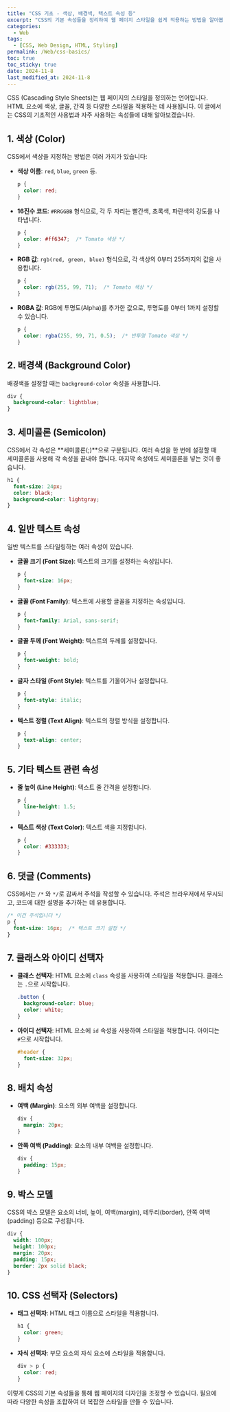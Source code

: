 ```yaml
---
title: "CSS 기초 - 색상, 배경색, 텍스트 속성 등"
excerpt: "CSS의 기본 속성들을 정리하여 웹 페이지 스타일을 쉽게 적용하는 방법을 알아봅니다."
categories:
  - Web
tags:
  - [CSS, Web Design, HTML, Styling]
permalink: /Web/css-basics/
toc: true
toc_sticky: true
date: 2024-11-8
last_modified_at: 2024-11-8
---
```


CSS (Cascading Style Sheets)는 웹 페이지의 스타일을 정의하는 언어입니다. HTML 요소에 색상, 글꼴, 간격 등 다양한 스타일을 적용하는 데 사용됩니다. 이 글에서는 CSS의 기초적인 사용법과 자주 사용하는 속성들에 대해 알아보겠습니다.

## 1. 색상 (Color)

CSS에서 색상을 지정하는 방법은 여러 가지가 있습니다:

- **색상 이름**: `red`, `blue`, `green` 등.
  ```css
  p {
    color: red;
  }
  ```
- **16진수 코드**: `#RRGGBB` 형식으로, 각 두 자리는 빨간색, 초록색, 파란색의 강도를 나타냅니다.
  ```css
  p {
    color: #ff6347;  /* Tomato 색상 */
  }
  ```
- **RGB 값**: `rgb(red, green, blue)` 형식으로, 각 색상의 0부터 255까지의 값을 사용합니다.
  ```css
  p {
    color: rgb(255, 99, 71);  /* Tomato 색상 */
  }
  ```
- **RGBA 값**: RGB에 투명도(Alpha)를 추가한 값으로, 투명도를 0부터 1까지 설정할 수 있습니다.
  ```css
  p {
    color: rgba(255, 99, 71, 0.5);  /* 반투명 Tomato 색상 */
  }
  ```

## 2. 배경색 (Background Color)

배경색을 설정할 때는 `background-color` 속성을 사용합니다.
```css
div {
  background-color: lightblue;
}
```

## 3. 세미콜론 (Semicolon)

CSS에서 각 속성은 **세미콜론(;)**으로 구분됩니다. 여러 속성을 한 번에 설정할 때 세미콜론을 사용해 각 속성을 끝내야 합니다. 마지막 속성에도 세미콜론을 넣는 것이 좋습니다. 
```css
h1 {
  font-size: 24px;
  color: black;
  background-color: lightgray;
}
```

## 4. 일반 텍스트 속성

일반 텍스트를 스타일링하는 여러 속성이 있습니다.

- **글꼴 크기 (Font Size)**: 텍스트의 크기를 설정하는 속성입니다.
  ```css
  p {
    font-size: 16px;
  }
  ```

- **글꼴 (Font Family)**: 텍스트에 사용할 글꼴을 지정하는 속성입니다.
  ```css
  p {
    font-family: Arial, sans-serif;
  }
  ```

- **글꼴 두께 (Font Weight)**: 텍스트의 두께를 설정합니다.
  ```css
  p {
    font-weight: bold;
  }
  ```

- **글자 스타일 (Font Style)**: 텍스트를 기울이거나 설정합니다.
  ```css
  p {
    font-style: italic;
  }
  ```

- **텍스트 정렬 (Text Align)**: 텍스트의 정렬 방식을 설정합니다.
  ```css
  p {
    text-align: center;
  }
  ```

## 5. 기타 텍스트 관련 속성

- **줄 높이 (Line Height)**: 텍스트 줄 간격을 설정합니다.
  ```css
  p {
    line-height: 1.5;
  }
  ```

- **텍스트 색상 (Text Color)**: 텍스트 색을 지정합니다.
  ```css
  p {
    color: #333333;
  }
  ```

## 6. 댓글 (Comments)

CSS에서는 `/*` 와 `*/`로 감싸서 주석을 작성할 수 있습니다. 주석은 브라우저에서 무시되고, 코드에 대한 설명을 추가하는 데 유용합니다.
```css
/* 이건 주석입니다 */
p {
  font-size: 16px;  /* 텍스트 크기 설정 */
}
```

## 7. 클래스와 아이디 선택자

- **클래스 선택자**: HTML 요소에 `class` 속성을 사용하여 스타일을 적용합니다. 클래스는 `.`으로 시작합니다.
  ```css
  .button {
    background-color: blue;
    color: white;
  }
  ```
- **아이디 선택자**: HTML 요소에 `id` 속성을 사용하여 스타일을 적용합니다. 아이디는 `#`으로 시작합니다.
  ```css
  #header {
    font-size: 32px;
  }
  ```

## 8. 배치 속성

- **여백 (Margin)**: 요소의 외부 여백을 설정합니다.
  ```css
  div {
    margin: 20px;
  }
  ```
- **안쪽 여백 (Padding)**: 요소의 내부 여백을 설정합니다.
  ```css
  div {
    padding: 15px;
  }
  ```

## 9. 박스 모델

CSS의 박스 모델은 요소의 너비, 높이, 여백(margin), 테두리(border), 안쪽 여백(padding) 등으로 구성됩니다.

```css
div {
  width: 100px;
  height: 100px;
  margin: 20px;
  padding: 15px;
  border: 2px solid black;
}
```

## 10. CSS 선택자 (Selectors)

- **태그 선택자**: HTML 태그 이름으로 스타일을 적용합니다.
  ```css
  h1 {
    color: green;
  }
  ```

- **자식 선택자**: 부모 요소의 자식 요소에 스타일을 적용합니다.
  ```css
  div > p {
    color: red;
  }
  ```

이렇게 CSS의 기본 속성들을 통해 웹 페이지의 디자인을 조정할 수 있습니다. 필요에 따라 다양한 속성을 조합하여 더 복잡한 스타일을 만들 수 있습니다.
